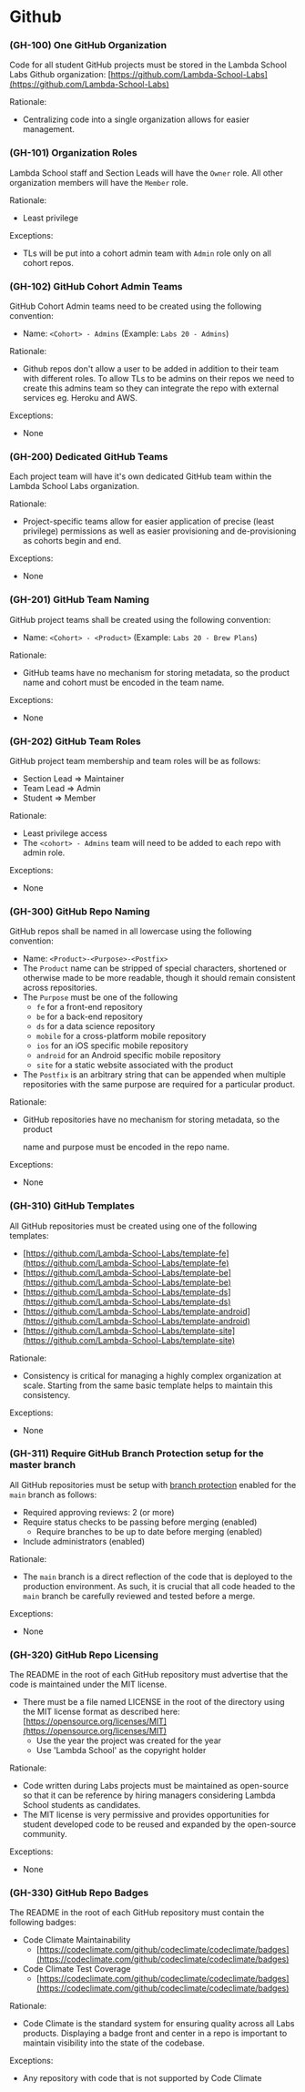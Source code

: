 # Github

### \(GH-100\) One GitHub Organization

Code for all student GitHub projects must be stored in the Lambda School Labs Github organization: [https://github.com/Lambda-School-Labs](https://github.com/Lambda-School-Labs)

Rationale:

* Centralizing code into a single organization allows for easier management.

### \(GH-101\) Organization Roles

Lambda School staff and Section Leads will have the `Owner` role. All other organization members will have the `Member` role.

Rationale:

* Least privilege

Exceptions:

* TLs will be put into a cohort admin team with `Admin` role only on all cohort repos.

### \(GH-102\) GitHub Cohort Admin Teams

GitHub Cohort Admin teams need to be created using the following convention:

* Name: `<Cohort> - Admins` \(Example: `Labs 20 - Admins`\)

Rationale:

* Github repos don't allow a user to be added in addition to their team with different roles. To allow TLs to be admins on their repos we need to create this admins team so they can integrate the repo with external services eg. Heroku and AWS.

Exceptions:

* None

### \(GH-200\) Dedicated GitHub Teams

Each project team will have it's own dedicated GitHub team within the Lambda School Labs organization.

Rationale:

* Project-specific teams allow for easier application of precise \(least privilege\) permissions as well as easier provisioning and de-provisioning as cohorts begin and end.

Exceptions:

* None

### \(GH-201\) GitHub Team Naming

GitHub project teams shall be created using the following convention:

* Name: `<Cohort> - <Product>` \(Example: `Labs 20 - Brew Plans`\)

Rationale:

* GitHub teams have no mechanism for storing metadata, so the product name and cohort must be encoded in the team name.

Exceptions:

* None

### \(GH-202\) GitHub Team Roles

GitHub project team membership and team roles will be as follows:

* Section Lead ⇒ Maintainer
* Team Lead ⇒ Admin
* Student ⇒ Member

Rationale:

* Least privilege access
* The `<cohort> - Admins` team will need to be added to each repo with admin role.

Exceptions:

* None

### \(GH-300\) GitHub Repo Naming

GitHub repos shall be named in all lowercase using the following convention:

* Name: `<Product>-<Purpose>-<Postfix>`
* The `Product` name can be stripped of special characters, shortened or otherwise made to be more readable, though it should remain consistent across repositories.
* The `Purpose` must be one of the following
  * `fe` for a front-end repository
  * `be` for a back-end repository
  * `ds` for a data science repository
  * `mobile` for a cross-platform mobile repository
  * `ios` for an iOS specific mobile repository
  * `android` for an Android specific mobile repository
  * `site` for a static website associated with the product
* The `Postfix` is an arbitrary string that can be appended when multiple repositories with the same purpose are required for a particular product.

Rationale:

* GitHub repositories have no mechanism for storing metadata, so the product

  name and purpose must be encoded in the repo name.

Exceptions:

* None

### \(GH-310\) GitHub Templates

All GitHub repositories must be created using one of the following templates:

* [https://github.com/Lambda-School-Labs/template-fe](https://github.com/Lambda-School-Labs/template-fe)
* [https://github.com/Lambda-School-Labs/template-be](https://github.com/Lambda-School-Labs/template-be)
* [https://github.com/Lambda-School-Labs/template-ds](https://github.com/Lambda-School-Labs/template-ds)
* [https://github.com/Lambda-School-Labs/template-android](https://github.com/Lambda-School-Labs/template-android)
* [https://github.com/Lambda-School-Labs/template-site](https://github.com/Lambda-School-Labs/template-site)

Rationale:

* Consistency is critical for managing a highly complex organization at scale. Starting from the same basic template helps to maintain this consistency.

Exceptions:

* None

### \(GH-311\) Require GitHub Branch Protection setup for the master branch

All GitHub repositories must be setup with [branch protection](https://help.github.com/en/github/administering-a-repository/about-protected-branches) enabled for the `main` branch as follows:

* Required approving reviews: 2 \(or more\)
* Require status checks to be passing before merging \(enabled\)
  * Require branches to be up to date before merging \(enabled\)
* Include administrators \(enabled\)

Rationale:

* The `main` branch is a direct reflection of the code that is deployed to the production environment. As such, it is crucial that all code headed to the `main` branch be carefully reviewed and tested before a merge.

Exceptions:

* None

### \(GH-320\) GitHub Repo Licensing

The README in the root of each GitHub repository must advertise that the code is maintained under the MIT license.

* There must be a file named LICENSE in the root of the directory using the MIT license format as described here: [https://opensource.org/licenses/MIT](https://opensource.org/licenses/MIT)
  * Use the year the project was created for the year
  * Use 'Lambda School' as the copyright holder

Rationale:

* Code written during Labs projects must be maintained as open-source so that it can be reference by hiring managers considering Lambda School students as candidates.
* The MIT license is very permissive and provides opportunities for student developed code to be reused and expanded by the open-source community.

Exceptions:

* None

### \(GH-330\) GitHub Repo Badges

The README in the root of each GitHub repository must contain the following badges:

* Code Climate Maintainability
  * [https://codeclimate.com/github/codeclimate/codeclimate/badges](https://codeclimate.com/github/codeclimate/codeclimate/badges)
* Code Climate Test Coverage
  * [https://codeclimate.com/github/codeclimate/codeclimate/badges](https://codeclimate.com/github/codeclimate/codeclimate/badges)

Rationale:

* Code Climate is the standard system for ensuring quality across all Labs products. Displaying a badge front and center in a repo is important to maintain visibility into the state of the codebase.

Exceptions:

* Any repository with code that is not supported by Code Climate

